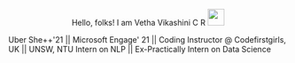 <p align="center">
Hello, folks! I am Vetha Vikashini C R <img src="https://raw.githubusercontent.com/MartinHeinz/MartinHeinz/master/wave.gif" width="30px">

Uber She++'21 || Microsoft Engage' 21 || Coding Instructor @ Codefirstgirls, UK || UNSW, NTU Intern on NLP || Ex-Practically Intern on Data Science

